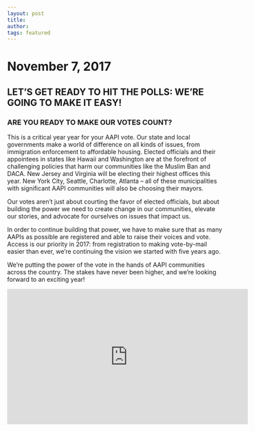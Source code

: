 ```yaml
---
layout: post
title: 
author: 
tags: featured
---
```


# November 7, 2017

## LET’S GET READY TO HIT THE POLLS: WE’RE GOING TO MAKE IT EASY!

### ARE YOU READY TO MAKE OUR VOTES COUNT?

This is a critical year year for your AAPI vote. Our state and local governments make a world of difference on all kinds of issues, from immigration enforcement to affordable housing. Elected officials and their appointees in states like Hawaii and Washington are at the forefront of challenging policies that harm our communities like the Muslim Ban and DACA. New Jersey and Virginia will be electing their highest offices this year. New York City, Seattle, Charlotte, Atlanta – all of these municipalities with significant AAPI communities will also be choosing their mayors.

Our votes aren’t just about courting the favor of elected officials, but about building the power we need to create change in our communities, elevate our stories, and advocate for ourselves on issues that impact us.

In order to continue building that power, we have to make sure that as many AAPIs as possible are registered and able to raise their voices and vote. Access is our priority in 2017: from registration to making vote-by-mail easier than ever, we’re continuing the vision we started with five years ago.

We’re putting the power of the vote in the hands of AAPI communities across the country. The stakes have never been higher, and we’re looking forward to an exciting year!

<iframe style="border: 0; width: 560px; height: 315px; margin: auto; display: block;" src="https://www.youtube.com/embed/1A0Hxe-aFtM" frameborder="0" allowfullscreen> seamless </iframe> 
